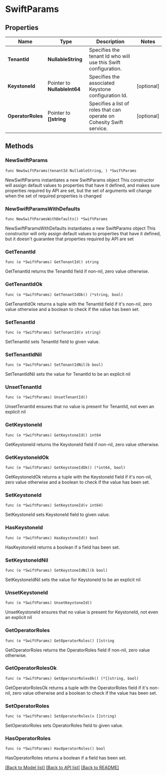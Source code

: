 # SwiftParams

## Properties

Name | Type | Description | Notes
------------ | ------------- | ------------- | -------------
**TenantId** | **NullableString** | Specifies the tenant Id who will use this Swift configuration. | 
**KeystoneId** | Pointer to **NullableInt64** | Specifies the associated Keystone configuration Id. | [optional] 
**OperatorRoles** | Pointer to **[]string** | Specifies a list of roles that can operate on Cohesity Swift service. | [optional] 

## Methods

### NewSwiftParams

`func NewSwiftParams(tenantId NullableString, ) *SwiftParams`

NewSwiftParams instantiates a new SwiftParams object
This constructor will assign default values to properties that have it defined,
and makes sure properties required by API are set, but the set of arguments
will change when the set of required properties is changed

### NewSwiftParamsWithDefaults

`func NewSwiftParamsWithDefaults() *SwiftParams`

NewSwiftParamsWithDefaults instantiates a new SwiftParams object
This constructor will only assign default values to properties that have it defined,
but it doesn't guarantee that properties required by API are set

### GetTenantId

`func (o *SwiftParams) GetTenantId() string`

GetTenantId returns the TenantId field if non-nil, zero value otherwise.

### GetTenantIdOk

`func (o *SwiftParams) GetTenantIdOk() (*string, bool)`

GetTenantIdOk returns a tuple with the TenantId field if it's non-nil, zero value otherwise
and a boolean to check if the value has been set.

### SetTenantId

`func (o *SwiftParams) SetTenantId(v string)`

SetTenantId sets TenantId field to given value.


### SetTenantIdNil

`func (o *SwiftParams) SetTenantIdNil(b bool)`

 SetTenantIdNil sets the value for TenantId to be an explicit nil

### UnsetTenantId
`func (o *SwiftParams) UnsetTenantId()`

UnsetTenantId ensures that no value is present for TenantId, not even an explicit nil
### GetKeystoneId

`func (o *SwiftParams) GetKeystoneId() int64`

GetKeystoneId returns the KeystoneId field if non-nil, zero value otherwise.

### GetKeystoneIdOk

`func (o *SwiftParams) GetKeystoneIdOk() (*int64, bool)`

GetKeystoneIdOk returns a tuple with the KeystoneId field if it's non-nil, zero value otherwise
and a boolean to check if the value has been set.

### SetKeystoneId

`func (o *SwiftParams) SetKeystoneId(v int64)`

SetKeystoneId sets KeystoneId field to given value.

### HasKeystoneId

`func (o *SwiftParams) HasKeystoneId() bool`

HasKeystoneId returns a boolean if a field has been set.

### SetKeystoneIdNil

`func (o *SwiftParams) SetKeystoneIdNil(b bool)`

 SetKeystoneIdNil sets the value for KeystoneId to be an explicit nil

### UnsetKeystoneId
`func (o *SwiftParams) UnsetKeystoneId()`

UnsetKeystoneId ensures that no value is present for KeystoneId, not even an explicit nil
### GetOperatorRoles

`func (o *SwiftParams) GetOperatorRoles() []string`

GetOperatorRoles returns the OperatorRoles field if non-nil, zero value otherwise.

### GetOperatorRolesOk

`func (o *SwiftParams) GetOperatorRolesOk() (*[]string, bool)`

GetOperatorRolesOk returns a tuple with the OperatorRoles field if it's non-nil, zero value otherwise
and a boolean to check if the value has been set.

### SetOperatorRoles

`func (o *SwiftParams) SetOperatorRoles(v []string)`

SetOperatorRoles sets OperatorRoles field to given value.

### HasOperatorRoles

`func (o *SwiftParams) HasOperatorRoles() bool`

HasOperatorRoles returns a boolean if a field has been set.


[[Back to Model list]](../README.md#documentation-for-models) [[Back to API list]](../README.md#documentation-for-api-endpoints) [[Back to README]](../README.md)


